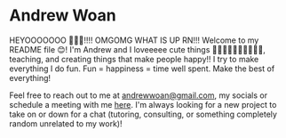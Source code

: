 # Andrew Woan

HEYOOOOOOO 👋👋👋!!!! OMGOMG WHAT IS UP RN!!! Welcome to my README file 😊! I'm Andrew and I loveeeee cute things 🥰🥰🥰🥰🥰🥰🥰🥰🥰🥰, teaching, and creating things that make people happy!! I try to make everything I do fun. Fun = happiness = time well spent. Make the best of everything!

Feel free to reach out to me at andrewwoan@gmail.com, my socials or schedule a meeting with me [here](https://calendly.com/andrewwoan/virtual-coffee-chat). I'm always looking for a new project to take on or down for a chat (tutoring, consulting, or something completely random unrelated to my work)! 
